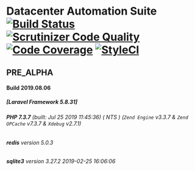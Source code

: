 # Datacenter Automation Suite [![Build Status](https://travis-ci.org/comdexxsolutionsllc/dcas-l58.svg?branch=master)](https://travis-ci.org/comdexxsolutionsllc/dcas-l58) [![Scrutinizer Code Quality](https://scrutinizer-ci.com/g/comdexxsolutionsllc/dcas-l58/badges/quality-score.png?b=master)](https://scrutinizer-ci.com/g/comdexxsolutionsllc/dcas-l58/?branch=master) [![Code Coverage](https://scrutinizer-ci.com/g/comdexxsolutionsllc/dcas-l58/badges/coverage.png?b=master)](https://scrutinizer-ci.com/g/comdexxsolutionsllc/dcas-l58/?branch=master) [![StyleCI](https://github.styleci.io/repos/173243824/shield?branch=master)](https://styleci.io/repos/122883759)
## PRE_ALPHA
#### Build 2019.08.06
##### [Laravel Framework 5.8.31]
###### **PHP 7.3.7** (built: Jul 25 2019 11:45:36) ( NTS ) (_`Zend Engine`_ v3.3.7 & _`Zend OPCache`_ v7.3.7 & _`Xdebug`_ v2.7.1)
###### **redis** version 5.0.3
###### **sqlite3** version 3.27.2 2019-02-25 16:06:06
